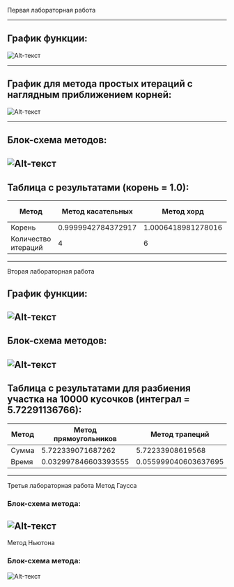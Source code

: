 Первая лабораторная работа
_____
## График функции:
![Alt-текст](https://github.com/AndreyAgeev111/Numerical_Methods/blob/master/res/func.png "График функции")
_____
## График для метода простых итераций с наглядным приближением корней:
![Alt-текст](https://github.com/AndreyAgeev111/Numerical_Methods/blob/master/res/simple_iteration.png "Простые итерации")
_____
## Блок-схема методов:
![Alt-текст](https://github.com/AndreyAgeev111/Numerical_Methods/blob/master/res/flowchart.png "Блок-схема")
-----
## Таблица с результатами (корень = 1.0):
| Метод | Метод касательных | Метод хорд | Метод простых итераций |
| ----- | ----------------- | ---------- | ---------------------- |
| Корень | 0.9999942784372917 | 1.0006418981278016 | 0.9998307889319291 |
| Количество итераций | 4 | 6 | 12 |
-----
Вторая лабораторная работа
## График функции:
![Alt-текст](https://github.com/AndreyAgeev111/Numerical_Methods/blob/master/res/second_lab_plot.png "График функции")
-----
## Блок-схема методов:
![Alt-текст](https://github.com/AndreyAgeev111/Numerical_Methods/blob/master/res/flowchart_2.png "Блок-схема")
-----
## Таблица с результатами для разбиения участка на 10000 кусочков (интеграл = 5.72291136766):
| Метод | Метод прямоугольников | Метод трапеций | Метод Симпсона |
| ----- | ----------------- | ---------- | ---------------------- |
| Сумма | 5.722339071687262 | 5.72233908619568 | 5.722339076523405 |
| Время | 0.032997846603393555 | 0.055999040603637695 | 0.08100008964538574 |
-----
Третья лабораторная работа
Метод Гаусса
### Блок-схема метода:
![Alt-текст](https://github.com/AndreyAgeev111/Numerical_Methods/blob/master/res/flowchart_3_1.png "Блок-схема")
-----
Метод Ньютона
### Блок-схема метода:
![Alt-текст](https://github.com/AndreyAgeev111/Numerical_Methods/blob/master/res/flowchart_3_2.png "Блок-схема")